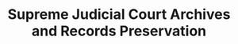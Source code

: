 ---
layout: repo
title: "Supreme Judicial Court Archives and Records Preservation"
id: 17655
permalink: repos/17655/
---